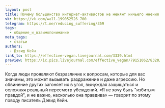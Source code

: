```yaml
---
layout: post
title: Почему большинство интернет-активистов не меняют ничьего мнения
vk: https://vk.com/wall-199052526_700
telegram: https://t.me/reducing_suffering/359
tags:
  - общение_и_взаимопонимание
meta_tags:
  - статьи
authors:
  - Дэвид Кейн
link_to: https://effective-vegan.livejournal.com/3339.html
preview: https://ic.pics.livejournal.com/effective_vegan/79151062/8320/8320_300.jpg
---
```

Когда люди проявляют безразличие к вопросам, которые для вас значимы, это может вызывать раздражение и даже агрессию. Но обвинение других загоняет их в угол, вынуждая защищаться и осложняя реальный пересмотр убеждений. «Я не хочу быть "избитым правдой", и не важно, насколько она правдива» — говорит по этому поводу писатель Дэвид Кейн.
